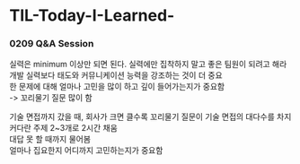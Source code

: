 # TIL-Today-I-Learned-
### 0209 Q&A Session
실력은 minimum 이상만 되면 된다.
실력에만 집착하지 말고 좋은 팀원이 되려고 해라   
개발 실력보다 태도와 커뮤니케이션 능력을 강조하는 것이 더 중요   
한 문제에 대해 얼마나 고민을 많이 하고 깊이 들어가는지가 중요함   
-> 꼬리물기 질문 많이 함


기술 면접까지 갔을 때, 회사가 크면 클수록 꼬리물기 질문이 기술 면접의 대다수를 차지   
커다란 주제 2~3개로 2시간 채움   
대답 못 할 때까지 물어봄   
얼마나 집요한지 어디까지 고민하는지가 중요함   
